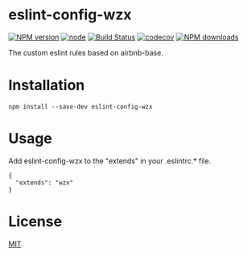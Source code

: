# eslint-config-wzx

[![NPM version](https://img.shields.io/npm/v/eslint-config-wzx)](https://www.npmjs.com/package/eslint-config-wzx)
[![node](https://img.shields.io/node/v/eslint-config-wzx)](https://nodejs.org)
[![Build Status](https://travis-ci.com/VicSolWang/eslint-config-wzx.svg?branch=master)](https://travis-ci.com/VicSolWang/eslint-config-wzx)
[![codecov](https://codecov.io/gh/VicSolWang/eslint-config-wzx/branch/master/graph/badge.svg)](https://codecov.io/gh/VicSolWang/eslint-config-wzx)
[![NPM downloads](https://img.shields.io/npm/dt/eslint-config-wzx)](https://www.npmjs.com/package/eslint-config-wzx)

The custom eslint rules based on airbnb-base.

# Installation

    npm install --save-dev eslint-config-wzx

# Usage

Add eslint-config-wzx to the "extends" in your .eslintrc.* file.

    {
      "extends": "wzx"
    }

# License

[MIT](LICENSE).
